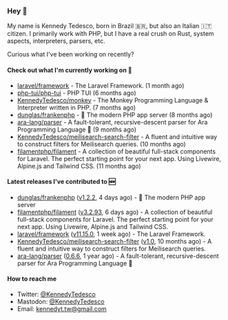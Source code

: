 ### Hey 👋

My name is Kennedy Tedesco, born in Brazil 🇧🇷, but also an Italian 🇮🇹 citizen. I primarily work with PHP, but I have a real crush on Rust, system aspects, interpreters, parsers, etc.

Curious what I've been working on recently?

#### Check out what I'm currently working on 🚀


- [laravel/framework](https://github.com/laravel/framework) - The Laravel Framework. (1 month ago)
- [php-tui/php-tui](https://github.com/php-tui/php-tui) - PHP TUI (6 months ago)
- [KennedyTedesco/monkey](https://github.com/KennedyTedesco/monkey) - The Monkey Programming Language &amp; Interpreter written in PHP. (7 months ago)
- [dunglas/frankenphp](https://github.com/dunglas/frankenphp) - 🧟 The modern PHP app server (8 months ago)
- [ara-lang/parser](https://github.com/ara-lang/parser) - A fault-tolerant, recursive-descent parser for Ara Programming Language 🌲 (9 months ago)
- [KennedyTedesco/meilisearch-search-filter](https://github.com/KennedyTedesco/meilisearch-search-filter) - A fluent and intuitive way to construct filters for Meilisearch queries. (10 months ago)
- [filamentphp/filament](https://github.com/filamentphp/filament) - A collection of beautiful full-stack components for Laravel. The perfect starting point for your next app. Using Livewire, Alpine.js and Tailwind CSS. (11 months ago)

#### Latest releases I've contributed to 🆕


- [dunglas/frankenphp](https://github.com/dunglas/frankenphp) ([v1.2.2](https://github.com/dunglas/frankenphp/releases/tag/v1.2.2), 4 days ago) - 🧟 The modern PHP app server
- [filamentphp/filament](https://github.com/filamentphp/filament) ([v3.2.93](https://github.com/filamentphp/filament/releases/tag/v3.2.93), 6 days ago) - A collection of beautiful full-stack components for Laravel. The perfect starting point for your next app. Using Livewire, Alpine.js and Tailwind CSS.
- [laravel/framework](https://github.com/laravel/framework) ([v11.15.0](https://github.com/laravel/framework/releases/tag/v11.15.0), 1 week ago) - The Laravel Framework.
- [KennedyTedesco/meilisearch-search-filter](https://github.com/KennedyTedesco/meilisearch-search-filter) ([v1.0](https://github.com/KennedyTedesco/meilisearch-search-filter/releases/tag/v1.0), 10 months ago) - A fluent and intuitive way to construct filters for Meilisearch queries.
- [ara-lang/parser](https://github.com/ara-lang/parser) ([0.6.6](https://github.com/ara-lang/parser/releases/tag/0.6.6), 1 year ago) - A fault-tolerant, recursive-descent parser for Ara Programming Language 🌲

#### How to reach me

- Twitter: [@KennedyTedesco](https://twitter.com/KennedyTedesco)
- Mastodon: [@KennedyTedesco](https://fosstodon.org/@KennedyTedesco)
- Email: [kennedyt.tw@gmail.com](mailto://kennedyt.tw@gmail.com)
